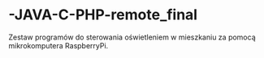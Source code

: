 # -JAVA-C-PHP-remote_final
Zestaw programów do sterowania oświetleniem w mieszkaniu za pomocą mikrokomputera RaspberryPi.
